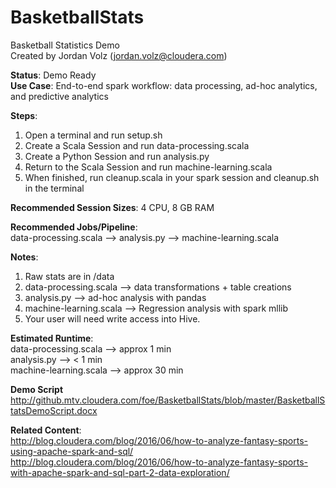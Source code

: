 # BasketballStats
Basketball Statistics Demo<br>
Created by Jordan Volz (jordan.volz@cloudera.com)

<b>Status</b>: Demo Ready<br>
<b>Use Case</b>: End-to-end spark workflow: data processing, ad-hoc analytics, and predictive analytics

<b>Steps</b>:<br>
1. Open a terminal and run setup.sh<br>
2. Create a Scala Session and run data-processing.scala<br>
3. Create a Python Session and run analysis.py<br>
4. Return to the Scala Session and run machine-learning.scala<br>
5. When finished, run cleanup.scala in your spark session and cleanup.sh in the terminal<br>

<b>Recommended Session Sizes</b>: 4 CPU, 8 GB RAM

<b>Recommended Jobs/Pipeline</b>:<br>
data-processing.scala --> analysis.py --> machine-learning.scala

<b>Notes</b>: <br>
1. Raw stats are in /data<br>
2. data-processing.scala --> data transformations + table creations<br>
3. analysis.py --> ad-hoc analysis with pandas<br>
4. machine-learning.scala --> Regression analysis with spark mllib<br>
5. Your user will need write access into Hive. <br>

<b>Estimated Runtime</b>: <br>
data-processing.scala --> approx 1 min <br>
analysis.py --> < 1 min <br>
machine-learning.scala --> approx 30 min <br>

<b>Demo Script</b><br>
http://github.mtv.cloudera.com/foe/BasketballStats/blob/master/BasketballStatsDemoScript.docx

<b>Related Content</b>:<br>
http://blog.cloudera.com/blog/2016/06/how-to-analyze-fantasy-sports-using-apache-spark-and-sql/ <br>
http://blog.cloudera.com/blog/2016/06/how-to-analyze-fantasy-sports-with-apache-spark-and-sql-part-2-data-exploration/
